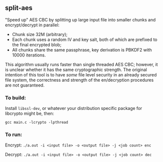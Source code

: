 ## split-aes

"Speed up" AES CBC by splitting up large input file into smaller chunks and encrypt/decrypt in parallel:

- Chunk size 32M (arbitrary);
- Each chunk uses a random IV and key salt, both of which are prefixed to the final encrypted blob;
- All chunks share the same passphrase, key derivation is PBKDF2 with 10000 iterations.

This algorithm usually runs faster than single threaded AES CBC; however, it is unclear whether it has the same cryptographic strength. The original intention of this tool is to have *some* file level security in an already secured file system, the correctness and strength of the en/decryption procedures are not guaranteed.

### To build:

Install `libssl-dev`, or whatever your distribution specific package for libcrypto might be, then:

`gcc main.c -lcrypto -lpthread`

### To run:

Encrypt: `./a.out -i <input file> -o <output file> -j <job count> enc`

Decrypt: `./a.out -i <input file> -o <output file> -j <job count> dec`
